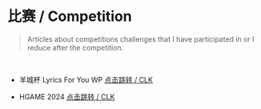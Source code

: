 # 比赛 / Competition

> Articles about competitions challenges that I have participated in or I reduce after the competition.

<br>

* 羊城杯 Lyrics For You WP [点击跳转 / CLK](/archive/compete/羊城杯Lyrics_For_You.md)

- HGAME 2024 [点击跳转 / CLK](/archive/compete/hgame2024.md)
